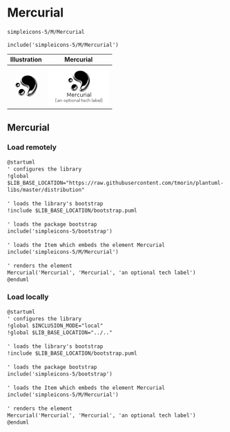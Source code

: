 # Mercurial


```text
simpleicons-5/M/Mercurial
```

```text
include('simpleicons-5/M/Mercurial')
```



| Illustration | Mercurial |
| :---: | :---: |
| ![illustration for Illustration](../../simpleicons-5/M/Mercurial.png) | ![illustration for Mercurial](../../simpleicons-5/M/Mercurial.Local.png) |




## Mercurial

### Load remotely
```plantuml
@startuml
' configures the library
!global $LIB_BASE_LOCATION="https://raw.githubusercontent.com/tmorin/plantuml-libs/master/distribution"

' loads the library's bootstrap
!include $LIB_BASE_LOCATION/bootstrap.puml

' loads the package bootstrap
include('simpleicons-5/bootstrap')

' loads the Item which embeds the element Mercurial
include('simpleicons-5/M/Mercurial')

' renders the element
Mercurial('Mercurial', 'Mercurial', 'an optional tech label')
@enduml
```

### Load locally
```plantuml
@startuml
' configures the library
!global $INCLUSION_MODE="local"
!global $LIB_BASE_LOCATION="../.."

' loads the library's bootstrap
!include $LIB_BASE_LOCATION/bootstrap.puml

' loads the package bootstrap
include('simpleicons-5/bootstrap')

' loads the Item which embeds the element Mercurial
include('simpleicons-5/M/Mercurial')

' renders the element
Mercurial('Mercurial', 'Mercurial', 'an optional tech label')
@enduml
```

